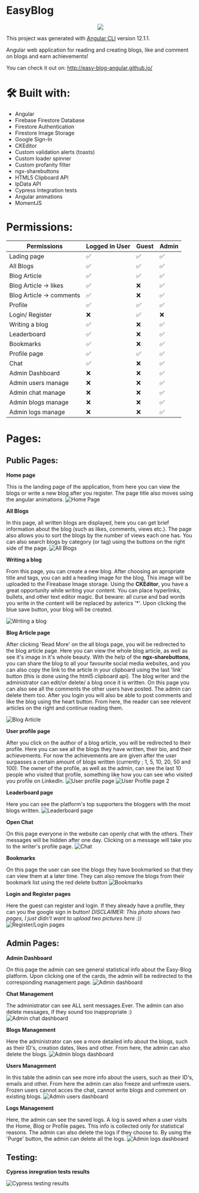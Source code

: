 # EasyBlog

<p align="center">
  <img src="https://i.ibb.co/xhZnYK2/site-logo-github.png">
</p>

This project was generated with [Angular CLI](https://github.com/angular/angular-cli) version 12.1.1.

Angular web application for reading and creating blogs, like and comment on blogs and earn achievements!

You can check it out on: http://easy-blog-angular.github.io/

# 🛠  Built with:
- Angular
- Firebase Firestore Database
- Firestore Authentication
- Firestore Image Storage
- Google Sign-In
- CKEditor 
- Custom validation alerts (toasts)
- Custom loader spinner
- Custom profanity filter
- ngx-sharebuttons
- HTML5 Clipboard API
- IpData API
- Cypress Integration tests
- Angular animations
- MomentJS

# Permissions:
|  **Permissions**              |Logged in User|Guest |Admin |
|----------------|-------------------------------|--------|----------|
|Lading page  |✅|✅|✅
|All Blogs   |✅|✅|✅
|Blog Article   |✅|✅|✅
|Blog Article -> likes   |✅|❌|✅
|Blog Article -> comments|✅|❌|✅
|Profile |✅|✅|✅
|Login/ Register |❌|✅|❌
|Writing a blog|✅|❌|✅
|Leaderboard|✅|❌|✅
|Bookmarks|✅|❌|✅
|Profile page|✅|✅|✅
|Chat|✅|❌|✅
|Admin Dashboard |❌|❌|✅
|Admin users manage |❌|❌|✅
|Admin chat manage|❌|❌|✅
|Admin blogs manage|❌|❌|✅
|Admin logs manage|❌|❌|✅

# Pages:
## Public Pages:
**Home page**

This is the landing page of the application, from here you can view the blogs or write a new blog after you register. The page title also moves using the angular animations.
![Home Page](https://i.ibb.co/pnnLCSK/home.png)

**All Blogs**

In this page, all written blogs are displayed, here you can get brief information about the blog (such as likes, comments, views etc.). The page also allows you to sort the blogs by the number of views each one has. You can also search blogs by category (or tag) using the buttons on the right side of the page.
![All Blogs](https://i.ibb.co/5B0PqRf/home.png)

**Writing a blog**

From this page, you can create a new blog. After choosing an apropriate title and tags, you can add a heading image for the blog, This image will be uploaded to the Fireabase Image storage. Using the **CKEditor**, you have a great opportunity  while writing your content. You can place hyperlinks, bullets, and other text editor magic. But beware: all curse and bad words you write in the content will be replaced by asterics '*'. Upon clicking the blue save button, your blog will be created.

![Writing a blog](https://i.ibb.co/zZpRX9Q/home.png)

**Blog Article page**

After clicking 'Read More' on the all blogs page, you will be redirected to the blog article page. Here you can view the whole blog article, as well as see it's image in it's whole beauty. With the help of the **ngx-sharebuttons**, you can share the blog to all your favourite social media websites, and you can also copy the link to the article in your clipboard using the last 'link' button (this is done using the html5 clipboard api). The blog writer and the administrator can edit/or delete/ a blog once it is written. On this page you can also see all the comments the other users have posted. The admin can delete them too. After you login you will also be able to post comments and like the blog using the heart button. From here, the reader can see relevent articles on the right and continue reading them.

![Blog Article](https://i.ibb.co/z5nq5MV/blog-article.png)

**User profile page**

After you click on the author of a blog article, you will be redirected to their profile. Here you can see all the blogs they have written, their bio, and their achievements. For now the achievements are are given after the user surpasses a certain amount of blogs written (currently ; 1, 5, 10, 20, 50 and 100). The owner of the profile, as well as the admin, can see the last 10 people who visited that profile, something like how you can see who visited you profile on LinkedIn.
![User profile page](https://i.ibb.co/x6dpvP6/home.png)
![User Profile page 2](https://i.ibb.co/bKz89K3/visitations.png)

**Leaderboard page**

Here you can see the platform's top supporters the bloggers with the most blogs written.
![Leaderboard page](https://i.ibb.co/Y8LXV6T/home.png)

**Open Chat**

On this page everyone in the website can openly chat with the others. Their messages will be hidden after one day. Clicking on a message will take you to the writer's profile page.
![Chat](https://i.ibb.co/5TmBDDC/home.png)

**Bookmarks**

On this page the user can see the blogs they have bookmarked so that they can view them at a later time. They can also remove the blogs from their bookmark list using the red delete button
![Bookmarks](https://i.ibb.co/bmMzgTb/bookmarks-tab.png)

**Login and Register pages**

Here the guest can register and login. If they already have a profile, they can you the google sign in button!
*DISCLAIMER: This photo shows two pages, I just didn't want to upload two pictures here :))*
![Register/Login pages](https://i.ibb.co/6Ft8xGg/login-reg.png)

## Admin Pages:

**Admin Dashboard**

On this page the admin can see general statistical info about the Easy-Blog platform. Upon clicking one of the cards, the admin will be redirected to the corresponding management page.
![Admin dashboard](https://i.ibb.co/V06VgFB/admin-dashboard.png)

**Chat Management**

The administrator can see ALL sent messages.Ever. The admin can also delete messages, if they sound too inappropriate :)
![Admin chat dashboard](https://i.ibb.co/G0HDKbS/admin-chat.png)

**Blogs Management**

Here the administrator can see a more detailed info about the blogs, such as their ID's, creation dates, likes and other. From here, the admin can also delete the blogs.
![Admin blogs dashboard](https://i.ibb.co/syL7h2M/admin-blogs.png)


**Users Management**

In this table the admin can see more info about the users, such as their ID's,  emails and other. From here the admin can also freeze and unfreeze users. Frozen users cannot acces the chat, cannot write blogs and comment on existing blogs.
![Admin users dashboard](https://i.ibb.co/jWsbS83/admin-users.png)

**Logs Management**

Here, the admin can see the saved logs. A log is saved when a user visits the Home, Blog or Profile pages. This info is collected only for statistical reasons. The admin can also delete the logs if they choose to. By using the 'Purge' button, the admin can delete all the logs.
![Admin logs dashboard](https://i.ibb.co/93WqfjS/admin-logs.png)

## Testing:

**Cypress inregration tests results**

![Cypress testing results](https://i.ibb.co/Jv31nRs/integration-tests.png)
